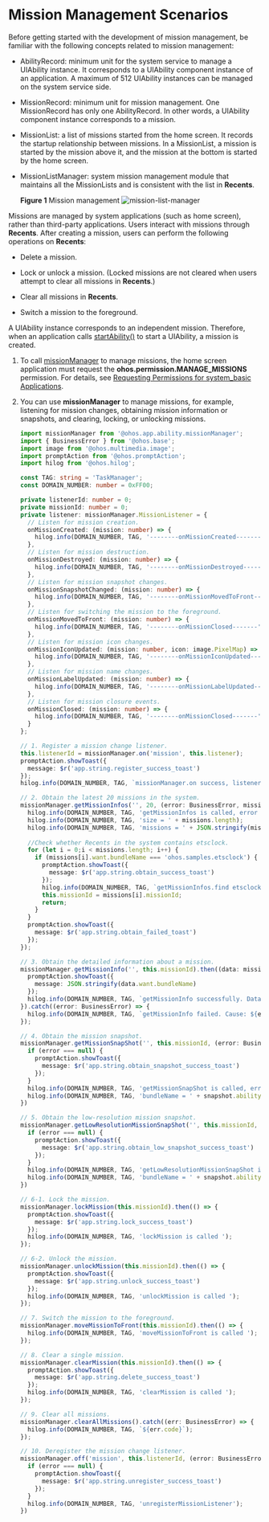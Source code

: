 # Mission Management Scenarios


Before getting started with the development of mission management, be familiar with the following concepts related to mission management:


- AbilityRecord: minimum unit for the system service to manage a UIAbility instance. It corresponds to a UIAbility component instance of an application. A maximum of 512 UIAbility instances can be managed on the system service side.

- MissionRecord: minimum unit for mission management. One MissionRecord has only one AbilityRecord. In other words, a UIAbility component instance corresponds to a mission.

- MissionList: a list of missions started from the home screen. It records the startup relationship between missions. In a MissionList, a mission is started by the mission above it, and the mission at the bottom is started by the home screen.

- MissionListManager: system mission management module that maintains all the MissionLists and is consistent with the list in **Recents**.
  
  **Figure 1** Mission management 
  ![mission-list-manager](figures/mission-list-manager.png)


Missions are managed by system applications (such as home screen), rather than third-party applications. Users interact with missions through **Recents**. After creating a mission, users can perform the following operations on **Recents**:


- Delete a mission.

- Lock or unlock a mission. (Locked missions are not cleared when users attempt to clear all missions in **Recents**.)

- Clear all missions in **Recents**.

- Switch a mission to the foreground.


A UIAbility instance corresponds to an independent mission. Therefore, when an application calls [startAbility()](../reference/apis-ability-kit/js-apis-inner-application-uiAbilityContext.md#uiabilitycontextstartability) to start a UIAbility, a mission is created.

1. To call [missionManager](../reference/apis-ability-kit/js-apis-application-missionManager-sys.md) to manage missions, the home screen application must request the **ohos.permission.MANAGE_MISSIONS** permission. For details, see [Requesting Permissions for system_basic Applications](../security/AccessToken/determine-application-mode.md#requesting-permissions-for-system_basic-applications).

2. You can use **missionManager** to manage missions, for example, listening for mission changes, obtaining mission information or snapshots, and clearing, locking, or unlocking missions.

   ```ts
   import missionManager from '@ohos.app.ability.missionManager';
   import { BusinessError } from '@ohos.base';
   import image from '@ohos.multimedia.image';
   import promptAction from '@ohos.promptAction';
   import hilog from '@ohos.hilog';

   const TAG: string = 'TaskManager';
   const DOMAIN_NUMBER: number = 0xFF00;
   ```
   ```ts
   private listenerId: number = 0;
   private missionId: number = 0;
   private listener: missionManager.MissionListener = {
     // Listen for mission creation.
     onMissionCreated: (mission: number) => {
       hilog.info(DOMAIN_NUMBER, TAG, '--------onMissionCreated-------');
     },
     // Listen for mission destruction.
     onMissionDestroyed: (mission: number) => {
       hilog.info(DOMAIN_NUMBER, TAG, '--------onMissionDestroyed-------');
     },
     // Listen for mission snapshot changes.
     onMissionSnapshotChanged: (mission: number) => {
       hilog.info(DOMAIN_NUMBER, TAG, '--------onMissionMovedToFront-------');
     },
     // Listen for switching the mission to the foreground.
     onMissionMovedToFront: (mission: number) => {
       hilog.info(DOMAIN_NUMBER, TAG, '--------onMissionClosed-------');
     },
     // Listen for mission icon changes.
     onMissionIconUpdated: (mission: number, icon: image.PixelMap) => {
       hilog.info(DOMAIN_NUMBER, TAG, '--------onMissionIconUpdated-------');
     },
     // Listen for mission name changes.
     onMissionLabelUpdated: (mission: number) => {
       hilog.info(DOMAIN_NUMBER, TAG, '--------onMissionLabelUpdated-------');
     },
     // Listen for mission closure events.
     onMissionClosed: (mission: number) => {
       hilog.info(DOMAIN_NUMBER, TAG, '--------onMissionClosed-------');
     }
   };
   ```
   ```ts
   // 1. Register a mission change listener.
   this.listenerId = missionManager.on('mission', this.listener);
   promptAction.showToast({
     message: $r('app.string.register_success_toast')
   });
   hilog.info(DOMAIN_NUMBER, TAG, `missionManager.on success, listenerId = ${this.listenerId}`);
   ```
   ```ts
   // 2. Obtain the latest 20 missions in the system.
   missionManager.getMissionInfos('', 20, (error: BusinessError, missions: Array<missionManager.MissionInfo>) => {
     hilog.info(DOMAIN_NUMBER, TAG, 'getMissionInfos is called, error = ' + JSON.stringify(error));
     hilog.info(DOMAIN_NUMBER, TAG, 'size = ' + missions.length);
     hilog.info(DOMAIN_NUMBER, TAG, 'missions = ' + JSON.stringify(missions));
     
     //Check whether Recents in the system contains etsclock.
     for (let i = 0;i < missions.length; i++) {
       if (missions[i].want.bundleName === 'ohos.samples.etsclock') {
         promptAction.showToast({
           message: $r('app.string.obtain_success_toast')
         });
         hilog.info(DOMAIN_NUMBER, TAG, `getMissionInfos.find etsclock, missionId  = ${missions[i].missionId}`);
         this.missionId = missions[i].missionId;
         return;
       }
     }
     promptAction.showToast({
       message: $r('app.string.obtain_failed_toast')
     });
   });
   ```
   ```ts
   // 3. Obtain the detailed information about a mission.
   missionManager.getMissionInfo('', this.missionId).then((data: missionManager.MissionInfo) => {
     promptAction.showToast({
       message: JSON.stringify(data.want.bundleName)
     });
     hilog.info(DOMAIN_NUMBER, TAG, `getMissionInfo successfully. Data: ${JSON.stringify(data)}`);
   }).catch((error: BusinessError) => {
     hilog.info(DOMAIN_NUMBER, TAG, `getMissionInfo failed. Cause: ${error.message}`);
   });
   ```
   ```ts
   // 4. Obtain the mission snapshot.
   missionManager.getMissionSnapShot('', this.missionId, (error: BusinessError, snapshot: missionManager.MissionSnapshot) => {
     if (error === null) {
       promptAction.showToast({
         message: $r('app.string.obtain_snapshot_success_toast')
       });
     }
     hilog.info(DOMAIN_NUMBER, TAG, 'getMissionSnapShot is called, error = ' + JSON.stringify(error));
     hilog.info(DOMAIN_NUMBER, TAG, 'bundleName = ' + snapshot.ability.bundleName);
   })
   ```
   ```ts
   // 5. Obtain the low-resolution mission snapshot.
   missionManager.getLowResolutionMissionSnapShot('', this.missionId, (error: BusinessError, snapshot: missionManager.MissionSnapshot) => {
     if (error === null) {
       promptAction.showToast({
         message: $r('app.string.obtain_low_snapshot_success_toast')
       });
     }
     hilog.info(DOMAIN_NUMBER, TAG, 'getLowResolutionMissionSnapShot is called, error = ' + JSON.stringify(error));
     hilog.info(DOMAIN_NUMBER, TAG, 'bundleName = ' + snapshot.ability.bundleName);
   })
   ```
   ```ts
   // 6-1. Lock the mission.
   missionManager.lockMission(this.missionId).then(() => {
     promptAction.showToast({
       message: $r('app.string.lock_success_toast')
     });
     hilog.info(DOMAIN_NUMBER, TAG, 'lockMission is called ');
   });
   ```
   ```ts
   // 6-2. Unlock the mission.
   missionManager.unlockMission(this.missionId).then(() => {
     promptAction.showToast({
       message: $r('app.string.unlock_success_toast')
     });
     hilog.info(DOMAIN_NUMBER, TAG, 'unlockMission is called ');
   });
   ```
   ```ts
   // 7. Switch the mission to the foreground.
   missionManager.moveMissionToFront(this.missionId).then(() => {
     hilog.info(DOMAIN_NUMBER, TAG, 'moveMissionToFront is called ');
   });
   ```
   ```ts
   // 8. Clear a single mission.
   missionManager.clearMission(this.missionId).then(() => {
     promptAction.showToast({
       message: $r('app.string.delete_success_toast')
     });
     hilog.info(DOMAIN_NUMBER, TAG, 'clearMission is called ');
   });
   ```
   ```ts
   // 9. Clear all missions.
   missionManager.clearAllMissions().catch((err: BusinessError) => {
     hilog.info(DOMAIN_NUMBER, TAG, `${err.code}`);
   });
   ```
   ```ts
   // 10. Deregister the mission change listener.
   missionManager.off('mission', this.listenerId, (error: BusinessError) => {
     if (error === null) {
       promptAction.showToast({
         message: $r('app.string.unregister_success_toast')
       });
     }
     hilog.info(DOMAIN_NUMBER, TAG, 'unregisterMissionListener');
   })
   ```

   
